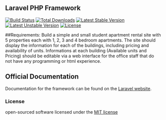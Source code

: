 ## Laravel PHP Framework

[![Build Status](https://travis-ci.org/laravel/framework.svg)](https://travis-ci.org/laravel/framework)
[![Total Downloads](https://poser.pugx.org/laravel/framework/d/total.svg)](https://packagist.org/packages/laravel/framework)
[![Latest Stable Version](https://poser.pugx.org/laravel/framework/v/stable.svg)](https://packagist.org/packages/laravel/framework)
[![Latest Unstable Version](https://poser.pugx.org/laravel/framework/v/unstable.svg)](https://packagist.org/packages/laravel/framework)
[![License](https://poser.pugx.org/laravel/framework/license.svg)](https://packagist.org/packages/laravel/framework)

##Requirements: 
Build a simple and small student apartment rental site with 5 properties each with 1, 2, 3 and 4 bedroom apartments. The site should display the information for each of the buildings, including pricing and availability of units. Informations at each building (Available units and Pricing) should be editable via a web interface for the office staff that do not have any programming or html experience.

## Official Documentation

Documentation for the framework can be found on the [Laravel website](http://laravel.com/docs).



### License

open-sourced software licensed under the [MIT license](http://opensource.org/licenses/MIT)
